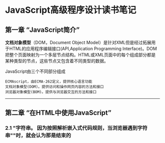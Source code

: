 # JavaScript高级程序设计读书笔记

## 第一章 “JavaScript简介”

  **文档对象模型**（DOM，Document Object Model）是针对XML但是经过拓展用于HTML的应用程序编辑接口(API,Application Programming Interface)。DOM把整个页面映射为一个多层节点结构。HTML或XML页面中的每个组成部分都是某种类型的节点，这些节点又包含着不同类型的数据。
  
  JavaScript由三个不同部分组成
    
    ECMAscript，由ECMA-262定义，提供核心语言功能
    文档对象模型(DOM)。提供访问和操作网页内容的方法和接口
    浏览器对象模型(BOM)。提供与浏览器交互的方法和接口
   
 ---
   
 ## 第二章 “在HTML中使用JavaScript”
  
  ### 2.1 <script>元素
  
  HTML4.01为 <**script**> 定义了下列6个属性
  
    asnyc 可选。表示应该立即下载脚本，但不应妨碍页面中的其他操作，比如下载其他资源或等待加载其他脚本。只对外部脚本文件有效
    
    charset 可选。表示通过src属性指定的代码的字符集。由于大多数脚本会忽略它的值，因此这个属性很少有人用
    
    defer 可选。表示脚本可以延迟到文档完全被解析和显示之后再执行。只对外部脚本文件有效。IE7及更高版本对嵌入脚本也支持这个属性
    
    language 已废弃。原来用于表示编写代码使用的脚本语言（如JavaScript、JavaScript1.2或VBScript）。大多数浏览器或忽略这个属性，因此也没有必要再用       
    
    src 可选，表示包含要执行代码的外部文件 
      
    type 可选。可以看成是language的替代属性:表示编写代码使用的脚本语言的内容类型（也称为MIME类型）。虽然text/JavaScript和text/ecmascript都已经不被推荐使用，但人们一直以来使用的还是text/JavaScript。实际上，服务器在传送JavaScript文件审核使用的MIME类型通常是application/x_JavaScript，但在type中设置这个值却有可能导致脚本被忽略。另外，在非IE浏览器中还可以使用以下值:application/JavaScript和application /ecmascript。考虑到约定俗成和最大限度的浏览器兼容性，目前type属性的值依旧还是text/JavaScript。不过，这个属性并不是必需的，如果没有指定这个属性，其默认值认为text/JavaScript。


  使用<script>元素的方式有两种：直接在页面中嵌入JavaScript代码和包含外部JavaScript文件
  
  在使用<script>元素嵌入JavaScript代码时，只须为<script>指定type属性。像下面这样把JavaScript代码直接放在元素内部即可
    
    <script type="text/javascript">
      function sayHi(){
          alert("Hi!");
      }
  
  包含在<script>元素内部的JavaScript的代码将被从上至下依次解释。就拿前面这个例子来说，解释器会解释一个函数的定义，然后将该定义保存在自己的环境当中。在解释器对<script>元素内部的所有代码求值完毕前，页面中的其余内容都不会被浏览器加载或显示。
  
  在使用<script>嵌入JavaScript代码时，记住不要在代码中任何地方出现"</script>"字符串。
  因为按照解析嵌入式代码规则，当浏览器遇到字符串"</script>"时，就会认为那是结束的<script>标签，而通过转义字符"\"解决这个问题。
    
    <script type="text/javascript">
      function(){
        alert("<\script>");
      }
     
   如果要通过<script>元素来包含外部JavaScript文件，那么src元素就是必须的。这个属性的值是一个指向外部JavaScript的链接，例
      
      <script type="text/javascript" src="example.js"/>
      
   但在不能在HTML文档中使用这种语法。这个语法不符合HTML规范，也得不到某些浏览器(尤其是IE)的正确解析
   
   通过<script>元素的src属性还可以包含来自外部域的JavaScript文件。这一点让<script>元素倍显强大，又让他备受争议。在这一点上，<script>与<img>元素非常相似，即它的src属性可以是指向当前HTML页面所在域之外的某个域中的完整URL   
  
   #### 2.1.1 <script>元素
  
  按传统的做法，所有<script>元素都应该放在页面的<head>元素中，例如
  
    <!Document html>
    <html>
      <head>
        <title>Example HTML Page</title>
        <script type="text/javascript" src="example1.js"></script>
        <script type="text/javascript" src="example2.js"></script>
      </head>
      <body>
        <!-- 这里放内容 -->
      </body>
    </html>
  
  这种做法的目的就是把所有外部文件(包括CSS文件和JavaScript文件)的引用都放在相同的地方，在文档的<head>元素中包含所有JavaScript文件，意味着必须等待全部JavaScript代码都被下载、解析和执行完成以后，才能开始呈现页面的内容(浏览器在遇到<body>标签时才开始呈现内容)。对应那些需要很多JavaScript代码的页面来说，这无疑会导致浏览器在呈现页面时出现明显的延迟，而延迟期间的浏览器窗口将是一片空白。为了避免这个问题，现代web应用程序一般都把全部JavaScript引用放在<body>元素中页面内容的后面
  
    <!Document html>
    <html>
      <head>
        <title>Example HTML Page</title>
      </head>
      <body>
        <!-- 这里放内容 -->
        <script type="text/javascript" scr="example1.js"></script>
        <script type="text/javascript" scr="example2.js"></script>
      </body>
    </html>
    
 这样，在解析包含的JavaScript代码之前，页面的内容将完全呈现在浏览器中，而用户也会因为浏览器窗口显示空白页面时间缩短而感到打开页面的速度加快了
 
 #### 2.1.2延迟脚本
 
 HTML4.01 为<script>标签定义了defer属性，这个属性的用途是表明脚本在执行时不会影响页面的构造。也就是说，脚本会被延迟到整个页面都解析完毕后再运行。
 因此，在<script>元素中设置defer属性，相当于告诉浏览器立即下载，但延迟执行
 
    <!Document html>
    <html>
      <head>
        <title>example</title>
        <script type="text/javascript" defer="defer" src="example1.js"></script>
        <script tyep="text/javascript" defer="defer" scr="example2.js"></script>
      </head>
      <body>
        <!-- 在这里放内容 -->
      </body>
    </html>
    
 #### 2.1.3异步脚本
 
 HTML5为<script>元素定义了async属性。这个属性与defer属性相似，都用于改变处理脚本的行为。async脚本只适用于外部脚本文件，并告诉浏览器立即下载文件。但是与defer不同的是，标记为async的脚本并不保证按照它们的先后顺序执行。例如
   
     <!Document html>
     <html>
      <head>
        <title>example</title>
        <script type="text/script" async src="example1.js"></script>
        <script type="text/script" async scr="example2.js"></script>
      </head>
        <!-- 在这里放内容 --->
      <body>
      </body>
     </html>
  
  以上代码中，第二个脚本文件可能会在第一个脚本文件之前执行。因此，确保两着之间互不依赖很重要。指定async属性的目的是不让页面等待两个脚本下载和执行，从而异步加载页面其他内容。我从，建议异步脚本不要在加载期间修改DOM
  
  异步脚本一定会在页面的load事件前执行，但可能会在DOMContentLoaded事件触发之前或之后执行。支持异步脚本的浏览器有FireFox3.6,Safari 5和Chrome
  
 ### 2.2 嵌入代码和外部文件
 
 支持使用的外部文件的人多会强调如下优点
 
 >可维护性
    
  >>可缓存
    
   >>>适应未来
   
 ### 2.4 <noscript>元素
  
  早期浏览器都面临一个特殊的问题，即当前浏览器不支持JavaScript时如何让页面平稳地退化。对这个问题的最终解决方案就是创建一个<noscript>元素。用以在不支持JavaScript的浏览器中显示替代内容。这个元素可以包含能够出现在文档<body>中的任何HTML元素——<script>元素除外。包含在<noscript>元素中的内容只有在下列情况下才会显示出来：
    
    浏览器不支持脚本
    浏览器支持脚本，但脚本被禁用
    
 ### 2.5 小结
 
 把JavaScript插入到HTML页面中要使用<script>元素。使用这个元素可以把JavaScript嵌入到HTML页面中，让脚本和标记混合到一起；也可以包含外部的JavaScript文件。而我们需要注意的地方有:
    
 * 在包含外部JavaScript文件时，必须将src属性设置为指向相应文件的URL
 * 所有的<scrtipt>元素将会按照在页面中出现的先后顺序依次被解析
 * 由于浏览器会先解析完不使用defer属性的<script>元素中的代码，然后再解析后面的内容，所以一般吧<script>元素放在页面最后面，即主要内容后面，</body>标签前面
 * 使用defer属性可以让脚本在文档完全呈现之后再执行。延迟脚本总是按照指定它们的顺序执行
 * 使用async属性可以表示当前脚本不必等待其他脚本，也不必阻塞文档实现
      
       另外。使用<script>元素可以指定在不支持脚本的浏览器中显示的替代内容。但在启动了脚本的情况下，浏览器不会显示<noscript>元素中的内容
 
 ---
 
 # 第三章 “基本概念”
 
 	ECAMScript中的所有参数传递的都是值，不可能通过引用传递参数
	
 ## 3.1 语法
 
 ### 3.1.1 区分大小写
 
  ECMAScript中的一切（变量、函数名、操作符）都区分大小写。
 
 ### 3.1.2 标识符
 
  所谓标识符，就是指变量、函数、属性的名字，或者函数的参数，标识符可以是按照下列格式规则组合起来的一个或者多个字符：
    
    * 第一个字符必须是一个字母、下划线（_）或者一个美元符号
    * 其他字符可以是字母、下划线、美元符号或数字
    
  按照惯例，ECMAScript中标识符采用驼峰大小写格式，也就是第一个字母小写，剩下的每个单词的字母都大写
 
 ### 3.1.3 注释
 
  ECMAScript使用C风格的注释，包括单行注释和块级注释
 
    //单行注释
    
    /*
    * 这是一个多行
    * （块级）注释
    */

### 3.1.4 严格模式

 ECMAScript5引入了严格模式(strict mode)的概念。严格模式是为JavaScript定义了一种不同解析和执行模型。
在严格模式下，ECMAScript的一些不确定的行为将得到处理，而对某些不安全的操作也会抛出错误，要在整个脚本中启用严格模式，可以在顶部添加如下代码

    "use strict"
 这是一个编译指令，用于告诉支持的JavaScript引擎切换到严格模式。

 在函数内部的上方包含这条编译指令，也可以指定函数在严格模式下执行：
    
    function doSomething(){
      "use strict";
      // 函数体
    }
    
### 3.1.5 语句

 EMCAScript中的语句以一个分号结尾

    var sum=a+b    // 即使，没有分号也是有效的语句——不推荐
    var diff=a-b;  // 有效的语句——推荐
    
 可以使用C风格的语法把多条语句组合到一个代码块中。虽然条件控制语句(如if语句)只在执行多条语句的情况下才要求使用代码块，但最佳实践是始终在控制语句中使用代码块——即使代码块中只有一句语句，例如

    if(test)
     alert(test); // 有效但容易出错，不要使用

    if(test){
     alert(test); // 推荐使用
    }
    
## 3.2 关键字和保留字

见书p21~22

## 3.3 变量

  ECMAScript的变量是松散类型的（弱类型语言），所谓松散类型即使可以用来保存任何类型的数据。换句话说，每个变量仅仅是一个用于保存值的占位符而已。定义变量时要使用var操作符（注意var是一个关键字），后跟变量名（即一个标识符）。
 
     var message;
     
  这行代码定义了一个名为message的变量，该变量可以用来保存任何值(像注意未经过初始化的变量，会保留一个特殊的值——undefined)
  
  有一点必须注意，即用var操作符定义的变量将成为定义该变量的作用域中的局部变量，也就是如果在函数中使用var定义一个变量，那么这个变量在函数退出后就会被销毁。
    
    funciton test(){
     var message="hi"; // 局部变量
    }
    test();
    alert(message); // 错误!
    
  这里，变量message是在函数中使用var定义的，当函数被调用时，就会创建该变量并为其赋值。而在此之后，这个变量又会被立即销毁，因此例子中的下一行代码就会导致错误。不过，可以像下面这样忽略var操作符，从而创建一个全局变量
  
    function test(){
     message="hi"; // 全局变量
    }
    test();
    alert(message); // "hi"
    
  这个例子忽略了var操作符，然而message就成了全局变量。这样，只要调过一次test()函数，这个变量就有了定义，就可以在函数外部的任何地方被访问到。
  
    虽然忽略var操作符可以定义全局变量，但这也不是我们推荐的做法。因为在局部作用域中定义的全局变量很难维护
    
  可以用一条语句定义了多个变量，只要像下面这样把每个变量（初始化或不初始化均可）用逗号分隔开即可：
    
    var message="hi",
        found=false,
        age=29;
        
 ## 3.4 数据类型
   
   ECMAScript中有五种简单数据类型（也称为基本数据类型）：undefined、Null、Boolean、Number和String，还有一种复杂数据类型——Object,Object本质是一组无序的名值对组成的。ECMAScript下不支持任何创建自定义类型的机制，而所有值最终都是上述6种数据类型之一。乍一看，好像只有6种数据类型不足以表示所有数据：但是，由于ECMAScript数据类型具有动态性，因此的确没有再定义其他数据类型的必要了。
   
 ### 3.4.1 typeof 操作符
 
   鉴于ECMAScript是松散类型的，因此需要有一种手段来检测给定变量的数据类型——typeof就是负责提供这方面信息的操作符。对一个值使用typeof操作符可能返回下列某个字符串：
   
    * “undefinde”——如果这个值未定义;
    * “Boolean”——如果这个值是布尔值；
    * “string”——如果这个值是字符串;
    * “number”——如果这个值是数值;
    * “object”——如果这个值是对象或null;
    * “function”——如果这个值是函数;
   
 typeof操作符的操作数可以是变量,也可以是数值字面量。
    
    typeof是一个操作符而不是函数
  
 从技术角度将
 
    函数在ECMAScript中是对象，不是一种数据类型。然而，函数也确实有些特殊的属性，因此通过typeof操作符来区分函数和其他对象是有必要的
    
  ### 3.4.2 undefined 类型
    
   undefined类型只有一个值，即特殊的undefined。在使用var声明变量但未对其加以初始化时，这个变量的值就是undefined。例如
   
     var message;
     alert(message==undefinde); // true
     
  ### 3.4.3 Null类型
    
   null类似是第二个只有一个值的数据类型，这个特殊的值是null。从逻辑角度来看，null值表示应该空对象指针，而这个也是正是用typeof操作符检测null值返回object的原因。如下面例子：
     
     var car=null;
     alert(typeof car);  // "object"
   
   如果定义的变量准备在将来用于保存对象，那么最好将该变量初始化为null，而不是其他值，这样一来，只要直接检查null值就可以指定相应的变量是否已经保存一个对象的引用，如下列所示：
   
    if（car!=null）{
      // 对car对象执行某些操作
    }
   
   实际上，undefined值也是派生自null值，因此ECMA-262规定对它们的相等性测试要返回true
   
    alert(null==undefined); // true
    
   这里，位于null和undefined之间的相等操作符（==）总是返回true，不过要注意的是，这个操作符出于比较的目的会转换其操作数。
   
   尽管null和undefined有这样的关系，但它们的用途完全不同。
   
    只要意在保存对象的变量还没真正保存对象，就应该明确地让该变量保存null值。这样做不仅可以体现null作为空对象指针的惯例，而且也有助于进一步区分null和undefined。
    
    
  ### 3.4.4 Boolean类型
  
  Boolean类型是ECMAScript中使用最多的一种类型，该类型只有两个字面值：true和false。这两个值与数字值不是同一回事，因此true不一定等于1，而false也不一定等于0。
  
    var found=true;
    var lost=false;
    
  虽然Boolean类型的字面值只有两个，但ECMAScript中所有类型的值都有这两个Boolean等价的值。要将一个值转换为其对应的Boolean值，可以调用转型函数Boolean(）,例子
  
    var message="Hello World!":
    var messageAsBoolean=Boolean(message):
  在这个例子中，字符串message被转换成一个Boolean值，该值被保存自messageAsBoolean变量中。可以对任何数据类型的值调用Boolean（）函数，而且总会返回一个Boolean类型的值。至于这个值是true还是false，取决于要转换值的数据类型及其实际值。
  
  *表见书p26~27*
  
  ### 3.4.5 Number类型
   
  最基本的数值字面格式是十进制整数，十进制整数可以像下面这样直接在代码中输入：
   
    var intNum=55; // 整数
    
  除了十进制表示外，整数还可以通过八进制（以8为基数）或十六进制（以16为基数）的字面值来表示。其中，八进制的字面值第一位必须是零（0），然后是八进制数字序列（0~7）。如果字面值中的数值超出了范围，那么前面的零将被忽略，后面的数值将被当做十进制数值解析。请看下面的例子
  
    var octalNum1=070; // 八进制的56
    var octalNum2=079; // 无效的八进制数值——解析为79
    var octalNum3=08;  // 无效的八进制数值——解析为8
  
  八进制字面量在严格模式下是无效的。会导致支持该模式的JavaScript引擎抛出错误
  
  十六进制字面值的前两位必须是0X，后跟任何十六进制数字（0~9及A~F）。其中，A~F可以大写，也可以小写。
  
    var hexNum1=0xA;  // 十六进制的10
    var henNum2=0x1f; // 十六进制的31
    
  在进行算术计算时，所有以八进制和十六进制表示的数值最终都将被转换成十进制数值。
  
  1、浮点数值 *见书p28*
  
  2、数值范围 *见书p29*
  
  3、NaN     *见书p30*

  4、数值转换 *见书p30~32*
  
  ### 3.4.6 String类型
  
  用双引号""和单引号''表示的字符串完全相同
  
  1、字符串字面量
  
  String数据类型包含一些特殊的字符字面量，也叫转义序列，用于表示非打印字符，可见表
  
  *表见书p33*
  
  任何字符串的长度都可以通过访问其length属性取得，例如
  
     var text="This is the lette sigma:\u03a3.";
     alert(text.length);   //输出28
     
  这个属性返回的字符数包括16位字符的数目。如果字符串中包含双字节字符，那么length属性可能不会精准地返回字符串中的字符数目。
  
  2、字符串的特点
  
  EMACScript中字符串是不可变的，也就是说，字符串一旦创建，它们的值就不能改变。要改变某个变量保存的字符串，首先要销毁原来的字符串，然后再用另一个包含新值的字符串填充该变量。例如：
  
    var lang="Java";
    lang=lang+"Script";
  
  以上示例中的变量lang开始时包含字符串“Java”。而第二行代码把lang的值重新定义为"Java"与"Script"的组合，即"JavaScript"。
  实现这个操作的过程如下：
     
     1、首先创建一个能容纳10个字符的字符串
     2、然后在这个字符串中填充"Java"和"Script"
     3、最后一步是销毁原来的字符串"Java"和字符串"Script"，因为这两个字符串语句没用了。
     
  这个过程是在后台发生的，这也就是在某些旧版本的浏览器(例如版本低于1.0的Firefox、IE6等)中拼接字符串时速度很慢的原因所在。
  
  3、转化为字符串
 
  要把一个值转化为字符串有两种方法。第一种是使用几乎每个值都会有的toString()方法，这个方法的唯一要做的就是返回相应值的字符串表现。例子：
  
   	var age=11;
				ageAsString=age.toString(); // 字符串"11"
				var found=true;
				foundAsString=found.toString(); // 字符串"true"
    
  数值、布尔值、对象和字符串值(没错，每个字符串也都有一个toString方法，该方法返回字符串的一个副本)都有toString方法。但null和undefined值没有这个方法。
  
  多数情况下，调用toString()方法不必传递参数。但是，在调用数值的toString（）方法时，可以传递一个参数：输出数值的基数。默认情况下，toString()方法十进制格式返回数值的字符串表示。而通过传递基数，toString（）可以输出二进制、八进制、十六进制，乃至其他任意有效进制格式表示的字符串值。例子:
  
     var num=10;
     alert(num.toString());   // "10"
     alert(num.toString(2));  // 二进制表示 "1010"
     alert(num.toString(8));  // 八进制表示 "12"
     alert(num.toString(10)); // 十进制表示 "10"
     alert(num.toString(16)); // 十六进制表示 "a"
     
  通过这个例子可以看出，通过指定基数，toString（）方法会改变输出的值。而数值10根据基数不同，可以在输出时候被转换为不同的数值格式。注意，默认的(没有参数的）输出值与指定基数10的输出值相同。
  
  在不知道要转换的值是不是null或undefined的情况下，还可以使用转型函数String（），这个函数能够将任何类型的值转换为字符串。String（）函数遵循下列转换规则
  
    * 如果值有toString()方法，则调用该方法(没有参数)并返回相应的结果
    * 如果值是null，则返回"null"
    * 如果值是undefined，则返回"undefined"
  
  下面是结果例子：
  
    var value1=10；
    var value2=true;
    var value3=null;
    var value4;
    
    alert("value1="+String(value1));  // "10"
    alert("value2="+String(value2));  // "true"
    alert("value3="+String(value3));  // "null"
    alert("value4="+String(value4));  // "undefined"
    
    这里先后转换了4个值：数值、布尔值、null和undefined。数值和布尔值的转换结果与调用toString（）方法得到的结果相同。因为null和undefined没有toString（）方法，使用String（）返回了两个值的字面量。
    
  如果要把某个值转换为字符串，可以使用加号操作符把它和一个字符串（""）加到一起
     
  ### 3.4.7 Object类型
  
  ECMAScript中的对象其实就是一组数据和功能的集合。对象可以通过执行new操作符后跟要创建的对象类型的名称来创建。而创建Object的实例并为其添加属性和（或）方法，就可以创建自定义对象。如下：
  
    var o=new Object();
  
  这个语法与Java中创建对象的语法相似；但在ECMAScript中，如果不给构造函数传递参数，则可以忽略后面的那一对圆括号。也就是说，在像前面这个示例一样不传递参数的情况下，完全可以忽略那对圆括号（但这不是推荐的做法）:
  
    var 0=new Object; //有效，但不推荐省略圆括号
    
  在ECMAScript中，（就像Java中的java.lang.Object一样）Object类型是所有它的实例的基础。换句话说，Object类型所具有的任何属性和方法也同样存在于更具体的对象中。  
  	
    * constructor: 保存着用于创建当前对象的目录。对前面的例子而言，构造函数(constructor)就是object(）。
    * hasOwnProperty(propertyName): 用于检查给的属性在当前对象实例中（而不是在实例原型中）是否存在。其中，作为参数的属性名（propertyName）必须以字符串形式指定(例如：o.hasOwnProperty("name"))。
    * isPrototepyOf(propertyName):用于检查传入的对象是否是当前对象的原型
    * propertyIsEnumerable(propertyName):用于检查给定的属性能否能够作为for-in语句来枚举。与hasOwnerProperty方法一样，作为参数的属性名必须以字符串形式指定
    * toLoactionString(): 返回对象的字符串表示，该字符串与执行环境的地区对应
    * toString():返回对象的字符串表示
    * valueOf():返回对象的字符串、数值或者布尔值表示，通常与toString（）方法的返回值相同
    
  
  ## 3.5 操作符
  
  *见书p36~p54*
  
  ## 3.6 语句
  
  *见书p54~p62*
  
  ## 3.7 函数
  严格模式对函数有一些限制：
  	
	* 不能把函数命名为eva1或arguments；
	* 不能把参数命名为eva1或arguments； 
	* 不能出现两个命名参数同名的情况
  
  ### 3.7.1 理解参数
  
  ECMAScript函数不介意传递来多少个参数，也不在乎传来的参数是什么数据类型。
  原因是ECMAScript中的参数在内部是用一个数组来表示的。函数接收到的始终是这个数组，也不关心数组中包含哪些参数（如果有参数的话）。
  实际上，在函数体内可以通过arguments对象来访问这个参数数组，从而获取传递给函数的没一个参数
  
  其实，arguments对象只是和数组相似（它并不是Array的实例），因为可以使用方括号来访问它的没一个元素（即第一个元素是arguments[0]）,第二个元素是arguments[1]，以此类推
  
  ECMAScript的一个重要特点：
  	
	命名的参数只提供便利，但不是必需的
  
  另外，在命名参数方面，其他语言可能需事先创建一个函数签名，而将来的调用必须与该签名一致。但在ECMAScript中，没有这些条条框框，解析器将不会验证命名函数
  
  由于num1的值与arguments[0]的值相同，因此它们可以互换使用（num2与arguments[1]也是如此）
 	
	关于arguments的值还有一点比较意思，那就是它的值永远与对应命名参数的值保持同步
  
  ### 3.7.2 没有重载
  
  ECMAScript函数不能像传统意义上那样实现重载。而在其他语言（如Java）中，可以为一个函数编写两个定义，只要这两个定义的签名（接受的参数的类型和数量）不同即可。如前所述，ECMAScript函数没有签名，因为其参数是由包含零或多个值的数组来表示的。而没有函数签名，真正的重载是不可能做到的。
  	
	如果在ECMAScript中定义了两个名字相同的函数，则名字只属于后定义的函数。
	
  ## 3.8 小结
  
  *见书p67*
  ---
  # 第四章 “变量、作用域和内存问题”
  
  ECMAScript变量可能包含两种不同数据类型的值：*基本类型*和*引用类型*。
 
 	基本类型值指的是简单的数据段，而引用类型值指那些可能由多个值构成的对象。
 
  ## 4.1 基本类型和引用类型的值
  
  将一个值赋给变量时，解析器必须确定这个值是基本类型值还是引用类型值。五种基本数据类型是按值访问的，因为可以操作保存在变量中的实际的值。
  
  引用类型的值是保存在内存中的对象。于其他语言不同，JavaScript不允许直接访问内存的位置，也就是说不能直接操作对象的内存空间。在操作对象时，实际上是在操作对象的引用而不是实际的对象。为此，引用类型的值是按引用访问的。*：此说法存在争议，见PDF86页*
  
  ### 4.1.1 动态属性
  
  定义基本类型值和引用类型值的方式是类似的，创建一个变量并为该变量赋值。
  
  ### 4.1.2 复制变量值
  *复制基本类型值VS复制复杂类型值* 区别见书p69~70
  
  传递基本类型的时候，副本是一个值
  传递复杂类型的时候，副本是一个指针
  
  ！JavaScript-/img/JavaScriptNote1.png 
  
  ！JavaScript-/img/JavaScriptNote2.png 
  		
  ### 4.1.3 传递参数
  ### 4.1.4 检测类型
  
  ## 4.2 执行环境及作用域
  
  ### 4.2.1 延长作用域链
  ### 4.2.2 没有块级作用域
  
  ## 4.3 垃圾收集
  
  ### 4.3.1 标记清除
  ### 4.3.2 引用计数
  ### 4.3.3 性能问题
  ### 4.3.4 管理内存
  
  ## 4.4 小结
 
